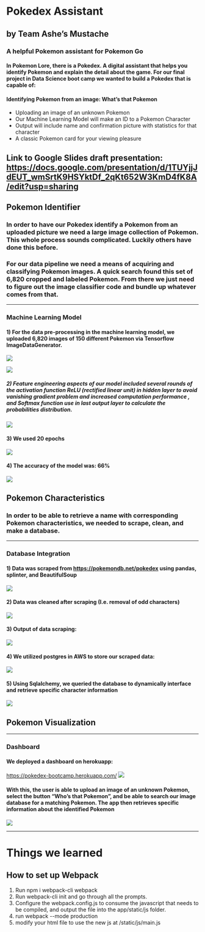 # Pokedex Assistant 
## by Team Ashe’s Mustache
### A helpful Pokemon assistant for Pokemon Go

#### In Pokemon Lore, there is a Pokedex.  A digital assistant that helps you identify Pokemon and explain the detail about the game.  For our final project in Data Science boot camp we wanted to build a Pokedex that is capable of:

#### Identifying Pokemon from an image: What’s that Pokemon
- Uploading an image of an unknown Pokemon
- Our Machine Learning Model will make an ID to a Pokemon Character
- Output will include name and confirmation picture with statistics for that character
-	A classic Pokemon card for your viewing pleasure
## Link to Google Slides draft presentation: https://docs.google.com/presentation/d/1TUYjjJdEUT_wmSrtK9HSYktDf_2qKt652W3KmD4fK8A/edit?usp=sharing




## Pokemon Identifier
### In order to have our Pokedex identify a Pokemon from an uploaded picture we need a large image collection of Pokemon.  This whole process sounds complicated. Luckily others have done this before.  

### For our data pipeline we need a means of acquiring and classifying Pokemon images.  A quick search found this set of 6,820 cropped and labeled Pokemon. From there we just need to figure out the image classifier code and bundle up whatever comes from that.
---------------------------------------------------------------
### Machine Learning Model 

#### 1) For the data pre-processing in the machine learning model, we uploaded 6,820 images of 150 different Pokemon via Tensorflow ImageDataGenerator.

![](https://github.com/cosmicdreams/final_project_group1/blob/main/app/Resources/JN7.png)

![](https://github.com/cosmicdreams/final_project_group1/blob/main/app/Resources/JN8.png)


##### 2) Feature engineering aspects of our model included several rounds of the activation function ReLU (rectified linear unit) in hidden layer to avoid vanishing gradient problem and increased computation performance , and Softmax function use in last output layer to calculate the probabilities distribution. 

![](https://github.com/cosmicdreams/final_project_group1/blob/main/app/Resources/JN9.png)

#### 3) We used 20 epochs

![](https://github.com/cosmicdreams/final_project_group1/blob/main/app/Resources/JN10.png)

#### 4) The accuracy of the model was: 66%

![](https://github.com/cosmicdreams/final_project_group1/blob/main/app/Resources/JN11.png)



## Pokemon Characteristics
### In order to be able to retrieve a name with corresponding Pokemon characteristics, we needed to scrape, clean, and make a database.

---------------------------------------------------------------
### Database Integration
#### 1) Data was scraped from https://pokemondb.net/pokedex using pandas, splinter, and BeautifulSoup

![](https://github.com/cosmicdreams/final_project_group1/blob/main/app/Resources/JN1.png)

#### 2) Data was cleaned after scraping (I.e. removal of odd characters)

![](https://github.com/cosmicdreams/final_project_group1/blob/main/app/Resources/JN1_5.png)

#### 3) Output of data scraping:

![](https://github.com/cosmicdreams/final_project_group1/blob/main/app/Resources/JN2.png)

#### 4) We utilized postgres in AWS to store our scraped data:

![](https://github.com/cosmicdreams/final_project_group1/blob/main/app/Resources/JN3.png)

#### 5) Using Sqlalchemy, we queried the database to dynamically interface and retrieve specific character information

![](https://github.com/cosmicdreams/final_project_group1/blob/main/app/Resources/JN4.png)



## Pokemon Visualization
--------------------------------------------------------
### Dashboard 

#### We deployed a dashboard on herokuapp: 
https://pokedex-bootcamp.herokuapp.com/
![](https://github.com/cosmicdreams/final_project_group1/blob/main/app/Resources/JN5.png)
#### With this, the user is able to upload an image of an unknown Pokemon, select the button “Who’s that Pokemon”, and be able to search our image database for a matching Pokemon. The app then retrieves specific information about the identified Pokemon
![](https://github.com/cosmicdreams/final_project_group1/blob/main/app/Resources/JN6.png)

---------------------------------------------------------

# Things we learned

## How to set up Webpack
1. Run npm i webpack-cli webpack
2. Run webpack-cli init and go through all the prompts. 
3. Configure the webpack.config.js to consume the javascript that needs to be compiled, and output the file into the app/static/js folder.
4. run webpack --mode production
5. modify your html file to use the new js at /static/js/main.js
